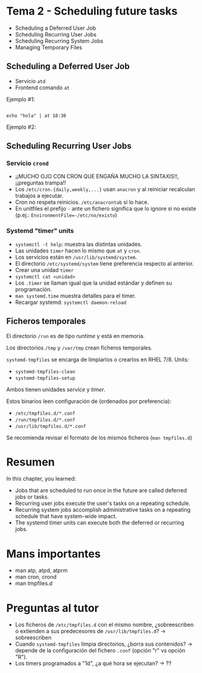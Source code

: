 # Tema 2 - Scheduling future tasks

- Scheduling a Deferred User Job
- Scheduling Recurring User Jobs
- Scheduling Recurring System Jobs
- Managing Temporary Files

## Scheduling a Deferred User Job

- Servicio `atd`
- Frontend comando `at`

Ejemplo #1:

```shell

echo "hola" | at 18:30
```

Ejemplo #2:



## Scheduling Recurring User Jobs

### Servicio `crond`

- ¡¡MUCHO OJO CON CRON QUE ENGAÑA MUCHO LA SINTAXIS!!, ¡¡preguntas trampa!!
- Los `/etc/cron.{daily,weekly,...}` usan `anacron` y al reiniciar recalculan trabajos a ejecutar.
- Cron no respeta reinicios. `/etc/anacrontab` sí lo hace.
- En unitfiles el prefijo `-` ante un fichero significa que lo ignore si no existe (p.ej.: `EnvironmentFile=-/etc/no/existo`)

### Systemd "timer" units

- `systemctl -t help`: muestra las distintas unidades.
- Las unidades `timer` hacen lo mismo que `at` y `cron`.
- Los servicios están en `/usr/lib/systemd/system`.
- El directorio `/etc/systemd/system` tiene preferencia respecto al anterior.
- Crear una unidad `timer`
- `systemctl cat <unidad>`
- Los `.timer` se llaman igual que la unidad estándar y definen su programación.
- `man systemd.time` muestra detalles para el timer.
- Recargar systemd: `systemctl daemon-reload`

## Ficheros temporales

El directorio `/run` es de tipo _runtime_ y está en memoria.

Los directorios `/tmp` y `/var/tmp` crean ficheros temporales.

`systemd-tmpfiles` se encarga de limpiarlos o crearlos en RHEL 7/8. Units:

- `systemd-tmpfiles-clean`
- `systemd-tmpfiles-setup`

Ambos tienen unidades _service_ y _timer_.

Estos binarios leen configuración de (ordenados por preferencia):

- `/etc/tmpfiles.d/*.conf`
- `/run/tmpfiles.d/*.conf`
- `/usr/lib/tmpfiles.d/*.conf`

Se recomienda revisar el formato de los mismos ficheros (`man tmpfiles.d`)

# Resumen

In this chapter, you learned:

* Jobs that are scheduled to run once in the future are called deferred jobs or tasks.
* Recurring user jobs execute the user's tasks on a repeating schedule.
* Recurring system jobs accomplish administrative tasks on a repeating schedule that have system-wide impact.
* The systemd timer units can execute both the deferred or recurring jobs.

# Mans importantes

- man atp, atpd, atprm
- man cron, crond
- man tmpfiles.d

# Preguntas al tutor

- Los ficheros de `/etc/tmpfiles.d` con el mismo nombre, ¿sobreescriben o extienden a sus predecesores de `/usr/lib/tmpfiles.d`? -> sobreescriben
- Cuando `systemd-tmpfiles` limpia directorios, ¿borra sus contenidos? -> depende de la configuración del fichero `.conf` (opción "r" vs opción "R").
- Los timers programados a "1d", ¿a qué hora se ejecutan? -> ??


